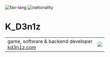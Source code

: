 ![fav-lang](https://img.shields.io/badge/favourite%20language-C%23-blueviolet)
![nationality](https://img.shields.io/badge/nationality-ukrainian-yellow)

# K_D3n1z

<table><tr>
  <td>
    game, software & backend developer<br>
    <a href="http://kd3n1z.com">kd3n1z.com</a>
  </td>
  <td>
    <img src="https://github-readme-stats.vercel.app/api/top-langs/?username=KD3n1z&layout=compact">
  </td>
  </tr></table>
